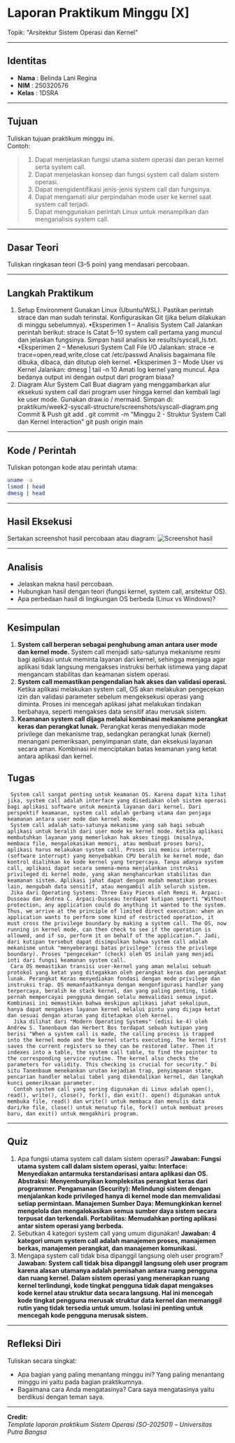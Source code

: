 
# Laporan Praktikum Minggu [X]
Topik:  "Arsitektur Sistem Operasi dan Kernel"

---

## Identitas
- **Nama**  : Belinda Lani Regina 
- **NIM**   : 250320576
- **Kelas** : 1DSRA

---

## Tujuan
Tuliskan tujuan praktikum minggu ini.  
Contoh:  
> 1. Dapat menjelaskan fungsi utama sistem operasi dan peran kernel serta system call.
> 2. Dapat menjelaskan konsep dan fungsi system call dalam sistem operasi.
> 3. Dapat mengidentifikasi jenis-jenis system call dan fungsinya.
> 4. Dapat mengamati alur perpindahan mode user ke kernel saat system call terjadi.
> 5. Dapat menggunakan perintah Linux untuk menampilkan dan menganalisis system call.

---

## Dasar Teori
Tuliskan ringkasan teori (3–5 poin) yang mendasari percobaan.

---

## Langkah Praktikum
1. Setup Environment
Gunakan Linux (Ubuntu/WSL).
Pastikan perintah strace dan man sudah terinstal.
Konfigurasikan Git (jika belum dilakukan di minggu sebelumnya).
•Eksperimen 1 – Analisis System Call Jalankan perintah berikut:
strace ls
Catat 5–10 system call pertama yang muncul dan jelaskan fungsinya.
Simpan hasil analisis ke results/syscall_ls.txt.
•Eksperimen 2 – Menelusuri System Call File I/O Jalankan:
strace -e trace=open,read,write,close cat /etc/passwd
Analisis bagaimana file dibuka, dibaca, dan ditutup oleh kernel.
•Eksperimen 3 – Mode User vs Kernel Jalankan:
dmesg | tail -n 10
Amati log kernel yang muncul. Apa bedanya output ini dengan output dari program biasa?
2. Diagram Alur System Call
Buat diagram yang menggambarkan alur eksekusi system call dari program user hingga kernel dan kembali lagi ke user mode.
Gunakan draw.io / mermaid.
Simpan di:
praktikum/week2-syscall-structure/screenshots/syscall-diagram.png
Commit & Push
git add .
git commit -m "Minggu 2 - Struktur System Call dan Kernel Interaction"
git push origin main

---

## Kode / Perintah
Tuliskan potongan kode atau perintah utama:
```bash
uname -a
lsmod | head
dmesg | head
```

---

## Hasil Eksekusi
Sertakan screenshot hasil percobaan atau diagram:
![Screenshot hasil](screenshots/example.png)

---

## Analisis
- Jelaskan makna hasil percobaan.  
- Hubungkan hasil dengan teori (fungsi kernel, system call, arsitektur OS).  
- Apa perbedaan hasil di lingkungan OS berbeda (Linux vs Windows)?  

---

## Kesimpulan
1. **System call berperan sebagai penghubung aman antara user mode dan kernel mode.**
   System call menjadi satu-satunya mekanisme resmi bagi aplikasi untuk meminta layanan dari kernel, sehingga menjaga agar aplikasi tidak langsung mengakses instruksi berhak istimewa yang dapat mengancam stabilitas dan keamanan sistem operasi.
2. **System call memastikan pengendalian hak akses dan validasi operasi.**
   Ketika aplikasi melakukan system call, OS akan melakukan pengecekan izin dan validasi parameter sebelum mengeksekusi operasi yang diminta. Proses ini mencegah aplikasi jahat melakukan tindakan berbahaya, seperti mengakses data sensitif atau merusak sistem.
3. **Keamanan system call dijaga melalui kombinasi mekanisme perangkat keras dan perangkat lunak.**
   Perangkat keras menyediakan mode privilege dan mekanisme trap, sedangkan perangkat lunak (kernel) menangani pemeriksaan, penyimpanan state, dan eksekusi layanan secara aman. Kombinasi ini menciptakan batas keamanan yang ketat antara aplikasi dan kernel.

## Tugas
     System call sangat penting untuk keamanan OS. Karena dapat kita lihat jika, system call adalah interface yang disediakan oleh sistem operasi bagi aplikasi software untuk meminta layanan dari kernel. Dari perspektif keamanan, system call adalah gerbang utama dan penjaga keamanan antara user mode dan kernel mode.
     System call adalah satu-satunya mekanisme yang sah bagi sebuah aplikasi untuk beralih dari user mode ke kernel mode. Ketika aplikasi membutuhkan layanan yang memerlukan hak akses tinggi (misalnya, membaca file, mengalokasikan memori, atau membuat proses baru), aplikasi harus melakukan system call. Proses ini memicu interrupt (software interrupt) yang menyebabkan CPU beralih ke kernel mode, dan kontrol dialihkan ke kode kernel yang terpercaya. Tanpa adanya system call, aplikasi dapat secara semena-mena menjalankan instruksi privileged di kernel mode, yang akan menghancurkan stabilitas dan keamanan sistem. Aplikasi jahat dapat dengan mudah mematikan proses lain, mengubah data sensitif, atau mengambil alih seluruh sistem.
     Jika dari Operating Systems: Three Easy Pieces oleh Remzi H. Arpaci-Dusseau dan Andrea C. Arpaci-Dusseau terdapat kutipan seperti "Without protection, any application could do anything it wanted to the system. Thus, we arrive at the principle of limited direct execution: when an application wants to perform some kind of restricted operation, it must cross the privilege boundary by making a system call. The OS, now running in kernel mode, can then check to see if the operation is allowed, and if so, perform it on behalf of the application.”. Jadi, dari kutipan tersebut dapat disimpulkan bahwa system call adalah mekanisme untuk "menyeberangi batas privilege" (cross the privilege boundary). Proses "pengecekan" (check) oleh OS inilah yang menjadi inti dari fungsi keamanan system call.
     Cara OS memastikan transisi user-kernel yang aman melalui sebuah protokol yang ketat yang ditegakkan oleh perangkat keras dan perangkat lunak. Perangkat Keras menyediakan fondasi dengan mode privilege dan instruksi trap. OS memanfaatkannya dengan mengonfigurasi handler yang terpercaya, beralih ke stack kernel, dan yang paling penting, tidak pernah mempercayai pengguna dengan selalu memvalidasi semua input. Kombinasi ini memastikan bahwa meskipun aplikasi jahat sekalipun, hanya dapat mengakses layanan kernel melalui pintu yang dijaga ketat dan sesuai dengan aturan yang ditetapkan oleh kernel.
      Jika dilihat dari "Modern Operating Systems" (edisi ke-4) oleh Andrew S. Tanenbaum dan Herbert Bos terdapat sebuah kutipan yang berisi "When a system call is made, the calling process is trapped into the kernel mode and the kernel starts executing. The kernel first saves the current registers so they can be restored later. Then it indexes into a table, the system call table, to find the pointer to the corresponding service routine. The kernel also checks the parameters for validity. This checking is crucial for security." Di situ Tanenbaum menekankan urutan kejadian trap, penyimpanan state, pencarian handler melalui tabel yang dikendalikan kernel, dan langkah kunci pemeriksaan parameter.
      Contoh system call yang sering digunakan di Linux adalah open(), read(), write(), close(), fork(), dan exit(). open() digunakan untuk membuka file, read() dan write() untuk membaca dan menulis data dari/ke file, close() untuk menutup file, fork() untuk membuat proses baru, dan exit() untuk mengakhiri program.

---

## Quiz
1. Apa fungsi utama system call dalam sistem operasi?
   **Jawaban: Fungsi utama system call dalam sistem operasi, yaitu: 
Interface: Menyediakan antarmuka terstandarisasi antara aplikasi dan OS.
Abstraksi: Menyembunyikan kompleksitas perangkat keras dari programmer.
Pengamanan (Security): Melindungi sistem dengan menjalankan kode privileged hanya di kernel mode dan memvalidasi setiap permintaan.
Manajemen Sumber Daya: Memungkinkan kernel mengelola dan mengalokasikan semua sumber daya sistem secara terpusat dan terkendali.
Portabilitas: Memudahkan porting aplikasi antar sistem operasi yang berbeda.**  
2. Sebutkan 4 kategori system call yang umum digunakan!
   **Jawaban: 4 kategori umum system call adalah manajemen proses, manajemen berkas, manajemen perangkat, dan manajemen komunikasi.**  
3. Mengapa system call tidak bisa dipanggil langsung oleh user program?
   **Jawaban: System call tidak bisa dipanggil langsung oleh user program karena alasan utamanya adalah pemisahan antara ruang pengguna dan ruang kernel. Dalam sistem operasi yang menerapkan ruang kernel terlindungi, kode tingkat pengguna tidak dapat mengakses kode kernel atau struktur data secara langsung. Hal ini mencegah kode tingkat pengguna merusak struktur data kernel dan memanggil rutin yang tidak tersedia untuk umum. Isolasi ini penting untuk mencegah kode pengguna merusak sistem.**  

---

## Refleksi Diri
Tuliskan secara singkat:
- Apa bagian yang paling menantang minggu ini?
  Yang paling menantang minggu ini yaitu pada bagian praktikumnya.
- Bagaimana cara Anda mengatasinya?
  Cara saya mengatasinya yaitu berdikusi dengan teman saya.

---

**Credit:**  
_Template laporan praktikum Sistem Operasi (SO-202501) – Universitas Putra Bangsa_
